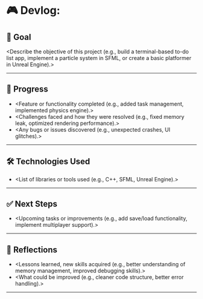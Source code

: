 # 🎮 Devlog: <Project Name>

## 🌟 Goal

<Describe the objective of this project (e.g., build a terminal-based to-do list app, implement a particle system in SFML, or create a basic platformer in Unreal Engine).>

---

## 🚀 Progress

- <Feature or functionality completed (e.g., added task management, implemented physics engine).>
- <Challenges faced and how they were resolved (e.g., fixed memory leak, optimized rendering performance).>
- <Any bugs or issues discovered (e.g., unexpected crashes, UI glitches).>

---

## 🛠️ Technologies Used

- <List of libraries or tools used (e.g., C++, SFML, Unreal Engine).>

---

## ✅ Next Steps

- <Upcoming tasks or improvements (e.g., add save/load functionality, implement multiplayer support).>

---

## 🎯 Reflections

- <Lessons learned, new skills acquired (e.g., better understanding of memory management, improved debugging skills).>
- <What could be improved (e.g., cleaner code structure, better error handling).>

---
